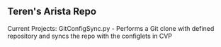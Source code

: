 ## Teren's Arista Repo

Current Projects:
GitConfigSync.py - Performs a Git clone with defined repository and syncs the repo with the configlets in CVP
